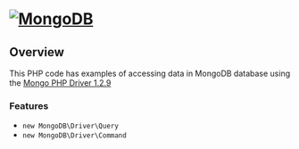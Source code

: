 # [![MongoDB](https://webassets.mongodb.com/_com_assets/cms/MongoDB-Logo-5c3a7405a85675366beb3a5ec4c032348c390b3f142f5e6dddf1d78e2df5cb5c.png)](https://www.mongodb.com/download-center#community)

## Overview
This PHP code has examples of accessing data in MongoDB database using the [Mongo PHP Driver 1.2.9](https://github.com/mongodb/mongo-php-driver/releases/tag/1.2.9)


### Features

* `new MongoDB\Driver\Query`
* `new MongoDB\Driver\Command`